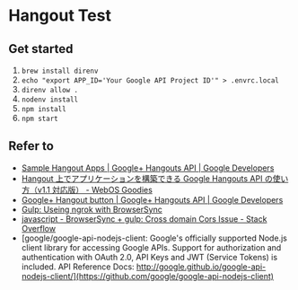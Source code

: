 # Hangout Test

## Get started

1. `brew install direnv`
2. `echo "export APP_ID='Your Google API Project ID'" > .envrc.local`
3. `direnv allow .`
4. `nodenv install`
5. `npm install`
6. `npm start`

## Refer to

* [Sample Hangout Apps  |  Google+ Hangouts API  |  Google Developers](https://developers.google.com/+/hangouts/sample-apps?authuser=1)
* [Hangout 上でアプリケーションを構築できる Google Hangouts API の使い方（v1.1 対応版） - WebOS Goodies](http://webos-goodies.jp/archives/how_to_use_google_hangouts_api_v1_1.html)
* [Google+ Hangout button  |  Google+ Hangouts API  |  Google Developers](https://developers.google.com/+/hangouts/button)
* [Gulp: Useing ngrok with BrowserSync](https://gist.github.com/ahmadawais/a0509dd179ec511152c5)
* [javascript - BrowserSync + gulp: Cross domain Cors Issue - Stack Overflow](http://stackoverflow.com/questions/30839811/browsersync-gulp-cross-domain-cors-issue)
* [google/google-api-nodejs-client: Google's officially supported Node.js client library for accessing Google APIs. Support for authorization and authentication with OAuth 2.0, API Keys and JWT (Service Tokens) is included. API Reference Docs: http://google.github.io/google-api-nodejs-client/](https://github.com/google/google-api-nodejs-client)
